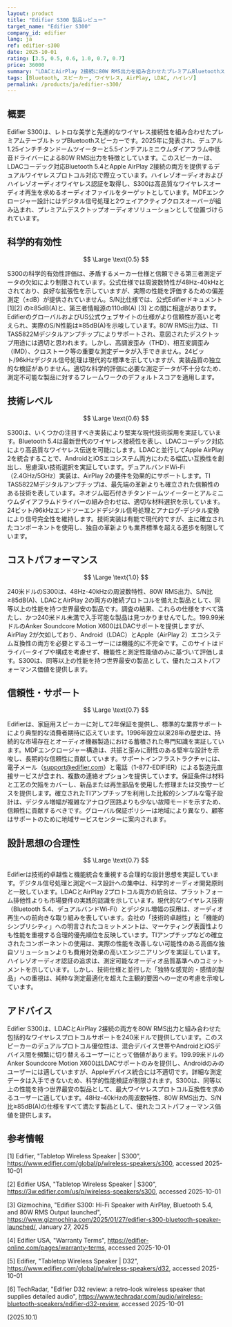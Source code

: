 ```yaml
---
layout: product
title: "Edifier S300 製品レビュー"
target_name: "Edifier S300"
company_id: edifier
lang: ja
ref: edifier-s300
date: 2025-10-01
rating: [3.5, 0.5, 0.6, 1.0, 0.7, 0.7]
price: 36000
summary: "LDACとAirPlay 2接続に80W RMS出力を組み合わせたプレミアムBluetoothスピーカー。デュアルプロトコル対応により包括的な接続性を提供し、同等以上の性能を持つ世界最安製品として優れたコストパフォーマンス価値を実現。"
tags: [Bluetooth, スピーカー, ワイヤレス, AirPlay, LDAC, ハイレゾ]
permalink: /products/ja/edifier-s300/
---
```


## 概要

Edifier S300は、レトロな美学と先進的なワイヤレス接続性を組み合わせたプレミアムテーブルトップBluetoothスピーカーです。2025年に発表され、デュアル1.25インチチタンドームツイーターと5.5インチアルミニウムダイアフラム中低音ドライバーによる80W RMS出力を特徴としています。このスピーカーは、LDACコーデック対応Bluetooth 5.4とApple AirPlay 2接続の両方を提供するデュアルワイヤレスプロトコル対応で際立っています。ハイレゾオーディオおよびハイレゾオーディオワイヤレス認証を取得し、S300は高品質なワイヤレスオーディオ再生を求めるオーディオファイルをターゲットとしています。MDFエンクロージャー設計にはデジタル信号処理と2ウェイアクティブクロスオーバーが組み込まれ、プレミアムデスクトップオーディオソリューションとして位置づけられています。

## 科学的有効性

$$ \Large \text{0.5} $$

S300の科学的有効性評価は、矛盾するメーカー仕様と信頼できる第三者測定データの欠如により制限されています。公式仕様では周波数特性が48Hz-40kHzとされており、良好な拡張性を示していますが、実際の性能を評価するための偏差測定（±dB）が提供されていません。S/N比仕様では、公式Edifierドキュメント [1][2] の≥85dB(A)と、第三者情報源の110dB(A) [3] との間に相違があります。EdifierのグローバルおよびUS公式ウェブサイトの仕様がより信頼性が高いと考えられ、実際のS/N性能は≥85dB(A)を示唆しています。80W RMS出力は、TI TAS5822Mデジタルアンプチップによりサポートされ、意図されたデスクトップ用途には適切と思われます。しかし、高調波歪み（THD）、相互変調歪み（IMD）、クロストーク等の重要な測定データが入手できません。24ビット/96kHzデジタル信号処理は現代的な標準を示していますが、実装品質の独立的な検証がありません。適切な科学的評価に必要な測定データが不十分なため、測定不可能な製品に対するフレームワークのデフォルトスコアを適用します。

## 技術レベル

$$ \Large \text{0.6} $$

S300は、いくつかの注目すべき実装により堅実な現代技術採用を実証しています。Bluetooth 5.4は最新世代のワイヤレス接続性を表し、LDACコーデック対応により高品質なワイヤレス伝送を可能にします。LDACと並行してApple AirPlay 2を統合することで、AndroidとiOSエコシステム両方にわたる幅広い互換性を創出し、思慮深い技術選択を実証しています。デュアルバンドWi-Fi（2.4GHz/5GHz）実装は、AirPlay 2の要件を効果的にサポートします。TI TAS5822Mデジタルアンプチップは、最先端の革新よりも確立された信頼性のある技術を表しています。ネオジム磁石付きチタンドームツイーターとアルミニウムダイアフラムドライバーの組み合わせは、適切な材料選択を示しています。24ビット/96kHzエンドツーエンドデジタル信号処理とアナログ-デジタル変換により信号完全性を維持します。技術実装は有能で現代的ですが、主に確立されたコンポーネントを使用し、独自の革新よりも業界標準を超える進歩を制限しています。

## コストパフォーマンス

$$ \Large \text{1.0} $$

240米ドルのS300は、48Hz-40kHzの周波数特性、80W RMS出力、S/N比≥85dB(A)、LDACとAirPlay 2の両方の接続プロトコルを備えた製品として、同等以上の性能を持つ世界最安の製品です。調査の結果、これらの仕様をすべて満たし、かつ240米ドル未満で入手可能な製品は見つかりませんでした。199.99米ドルのAnker Soundcore Motion X600はLDACサポートを提供しますが、AirPlay 2が欠如しており、Android（LDAC）とApple（AirPlay 2）エコシステム互換性の両方を必要とするユーザーには機能的に不完全です。このサイトはドライバータイプや構成を考慮せず、機能性と測定性能値のみに基づいて評価します。S300は、同等以上の性能を持つ世界最安の製品として、優れたコストパフォーマンス価値を提供します。

## 信頼性・サポート

$$ \Large \text{0.7} $$

Edifierは、家庭用スピーカーに対して2年保証を提供し、標準的な業界サポートにより典型的な消費者期待に応えています。1996年設立以来28年の歴史は、持続的な市場存在とオーディオ機器製造における蓄積された専門知識を実証しています。MDFエンクロージャー構造は、共振と歪みに耐性のある堅牢な設計を示唆し、長期的な信頼性に貢献しています。サポートインフラストラクチャには、電子メール（support@edifier.com）と電話（1-877-EDIFIER）による製造元直接サービスが含まれ、複数の連絡オプションを提供しています。保証条件は材料と工艺の欠陥をカバーし、新品または再生部品を使用した修理または交換サービスを提供します。確立されたTIアンプチップを利用した比較的シンプルな電子設計は、デジタル増幅が複雑なアナログ回路よりも少ない故障モードを示すため、信頼性に貢献するべきです。グローバル保証ポリシーは地域により異なり、顧客はサポートのために地域サービスセンターに案内されます。

## 設計思想の合理性

$$ \Large \text{0.7} $$

Edifierは技術的卓越性と機能統合を重視する合理的な設計思想を実証しています。デジタル信号処理と測定ベース設計への集中は、科学的オーディオ開発原則と一致しています。LDACとAirPlay 2プロトコル両方の統合は、プラットフォーム排他性よりも市場要件の実践的認識を示しています。現代的なワイヤレス技術（Bluetooth 5.4、デュアルバンドWi-Fi）とデジタル増幅の採用は、オーディオ再生への前向きな取り組みを表しています。会社の「技術的卓越性」と「機能的シンプリシティ」への明言されたコミットメントは、マーケティング表面性よりも性能を重視する合理的優先順位を反映しています。TIアンプチップなどの確立されたコンポーネントの使用は、実際の性能を改善しない可能性のある高価な独自ソリューションよりも費用対効果の高いエンジニアリングを実証しています。ハイレゾオーディオ認証の追求は、測定可能なオーディオ品質基準へのコミットメントを示しています。しかし、技術仕様と並行した「独特な感覚的・感情的製品」への重視は、純粋な測定最適化を超えた主観的要因への一定の考慮を示唆しています。

## アドバイス

Edifier S300は、LDACとAirPlay 2接続の両方を80W RMS出力と組み合わせた包括的なワイヤレスプロトコルサポートを240米ドルで提供しています。このスピーカーのデュアルプロトコル優位性は、混合デバイス世帯やAndroidとiOSデバイス間を頻繁に切り替えるユーザーにとって価値があります。199.99米ドルのAnker Soundcore Motion X600はLDACサポートのみを提供し、Androidのみのユーザーには適していますが、Appleデバイス統合には不適切です。詳細な測定データは入手できないため、科学的性能検証が制限されます。S300は、同等以上の性能を持つ世界最安の製品として、最大ワイヤレスプロトコル互換性を求めるユーザーに適しています。48Hz-40kHzの周波数特性、80W RMS出力、S/N比≥85dB(A)の仕様をすべて満たす製品として、優れたコストパフォーマンス価値を提供します。

## 参考情報

[1] Edifier, "Tabletop Wireless Speaker | S300", https://www.edifier.com/global/p/wireless-speakers/s300, accessed 2025-10-01

[2] Edifier USA, "Tabletop Wireless Speaker | S300", https://3w.edifier.com/us/p/wireless-speakers/s300, accessed 2025-10-01

[3] Gizmochina, "Edifier S300: Hi-Fi Speaker with AirPlay, Bluetooth 5.4, and 80W RMS Output launched", https://www.gizmochina.com/2025/01/27/edifier-s300-bluetooth-speaker-launched/, January 27, 2025

[4] Edifier USA, "Warranty Terms", https://edifier-online.com/pages/warranty-terms, accessed 2025-10-01

[5] Edifier, "Tabletop Wireless Speaker | D32", https://www.edifier.com/global/p/wireless-speakers/d32, accessed 2025-10-01

[6] TechRadar, "Edifier D32 review: a retro-look wireless speaker that supplies detailed audio", https://www.techradar.com/audio/wireless-bluetooth-speakers/edifier-d32-review, accessed 2025-10-01

(2025.10.1)